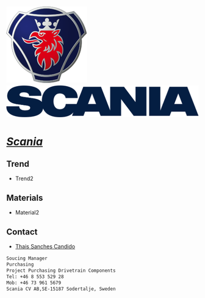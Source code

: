 # [![Scania](./assets/img/Scania-symbol.svg "Home") ](https://www.scania.com/)  [![Scania](./assets/img/Scania.svg "Home") ](https://www.scania.com/)

# ***[Scania](https://www.scania.com/ "Home")***



## Trend

- Trend2

## Materials
- Material2

## Contact

- [Thais Sanches Candido](mailto:thais.x.candido@scania.com) 
```
Soucing Manager
Purchasing
Project Purchasing Drivetrain Components
Tel: +46 8 553 529 28
Mob: +46 73 961 5679
Scania CV AB,SE-15187 Sodertalje, Sweden
```
